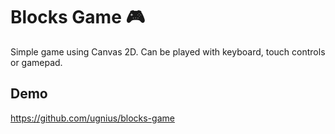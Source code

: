 # Blocks Game 🎮

Simple game using Canvas 2D. Can be played with keyboard, touch controls or gamepad.

## Demo
https://github.com/ugnius/blocks-game
